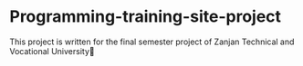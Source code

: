 # Programming-training-site-project
This project is written for the final semester project of Zanjan Technical and Vocational University🌾
